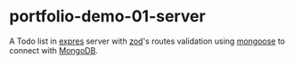 # portfolio-demo-01-server

A Todo list in [expres](https://expressjs.com/) server with [zod](https://zod.dev/)'s routes validation using [mongoose](https://www.npmjs.com/package/mongoose) to connect with [MongoDB](https://www.mongodb.com/).
